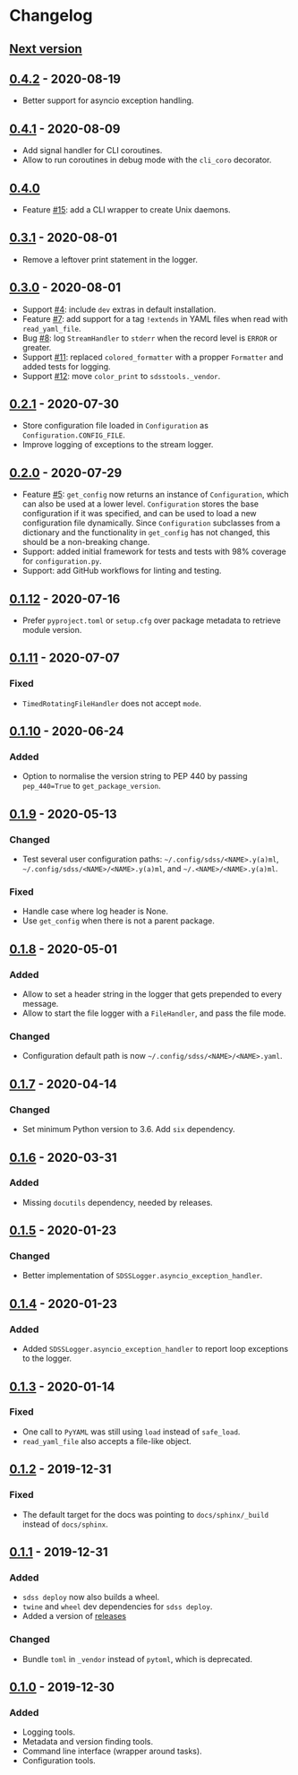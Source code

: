 # Changelog

## [Next version](https://github.com/sdss/sdsstools/compare/0.4.2...HEAD)


## [0.4.2](https://github.com/sdss/sdsstools/compare/0.4.1...0.4.2) - 2020-08-19

- Better support for asyncio exception handling.


## [0.4.1](https://github.com/sdss/sdsstools/compare/0.4.0...0.4.1) - 2020-08-09

- Add signal handler for CLI coroutines.
- Allow to run coroutines in debug mode with the ``cli_coro`` decorator.

## [0.4.0](https://github.com/sdss/sdsstools/compare/0.3.1...0.4.0)

- Feature [#15](https://github.com/sdss/sdsstools/issues/15): add a CLI wrapper to create Unix daemons.


## [0.3.1](https://github.com/sdss/sdsstools/compare/0.3.0...0.3.1) - 2020-08-01

- Remove a leftover print statement in the logger.


## [0.3.0](https://github.com/sdss/sdsstools/compare/0.2.1...0.3.0) - 2020-08-01

- Support [#4](https://github.com/sdss/sdsstools/issues/4): include `dev` extras in default installation.
- Feature [#7](https://github.com/sdss/sdsstools/issues/7): add support for a tag `!extends` in YAML files when read with `read_yaml_file`.
- Bug [#8](https://github.com/sdss/sdsstools/issues/8): log `StreamHandler` to `stderr` when the record level is `ERROR` or greater.
- Support [#11](https://github.com/sdss/sdsstools/issues/11): replaced `colored_formatter` with a propper `Formatter` and added tests for logging.
- Support [#12](https://github.com/sdss/sdsstools/issues/12): move `color_print` to `sdsstools._vendor`.


## [0.2.1](https://github.com/sdss/sdsstools/compare/0.2.0...0.2.1) - 2020-07-30

- Store configuration file loaded in `Configuration` as `Configuration.CONFIG_FILE`.
- Improve logging of exceptions to the stream logger.

## [0.2.0](https://github.com/sdss/sdsstools/compare/0.1.12...0.2.0) - 2020-07-29

- Feature [#5](https://github.com/sdss/sdsstools/issues/5): `get_config` now returns an instance of `Configuration`, which can also be used at a lower level. `Configuration` stores the base configuration if it was specified, and can be used to load a new configuration file dynamically. Since `Configuration` subclasses from a dictionary and the functionality in `get_config` has not changed, this should be a non-breaking change.
- Support: added initial framework for tests and tests with 98% coverage for `configuration.py`.
- Support: add GitHub workflows for linting and testing.


## [0.1.12](https://github.com/sdss/sdsstools/compare/0.1.11...0.1.12) - 2020-07-16

- Prefer `pyproject.toml` or `setup.cfg` over package metadata to retrieve module version.


## [0.1.11](https://github.com/sdss/sdsstools/compare/0.1.10...0.1.11) - 2020-07-07

### Fixed

- `TimedRotatingFileHandler` does not accept `mode`.


## [0.1.10](https://github.com/sdss/sdsstools/compare/0.1.9...0.1.10) - 2020-06-24

### Added

- Option to normalise the version string to PEP 440 by passing `pep_440=True` to `get_package_version`.


## [0.1.9](https://github.com/sdss/sdsstools/compare/0.1.8...0.1.9) - 2020-05-13

### Changed

- Test several user configuration paths: `~/.config/sdss/<NAME>.y(a)ml`, `~/.config/sdss/<NAME>/<NAME>.y(a)ml`, and `~/.<NAME>/<NAME>.y(a)ml`.

### Fixed

- Handle case where log header is None.
- Use `get_config` when there is not a parent package.


## [0.1.8](https://github.com/sdss/sdsstools/compare/0.1.7...0.1.8) - 2020-05-01

### Added

- Allow to set a header string in the logger that gets prepended to every message.
- Allow to start the file logger with a `FileHandler`, and pass the file mode.

### Changed

- Configuration default path is now `~/.config/sdss/<NAME>/<NAME>.yaml`.


## [0.1.7](https://github.com/sdss/sdsstools/compare/0.1.6...0.1.7) - 2020-04-14

### Changed

- Set minimum Python version to 3.6. Add `six` dependency.


## [0.1.6](https://github.com/sdss/sdsstools/compare/0.1.5...0.1.6) - 2020-03-31

### Added

- Missing `docutils` dependency, needed by releases.


## [0.1.5](https://github.com/sdss/sdsstools/compare/0.1.4...0.1.5) - 2020-01-23

### Changed

- Better implementation of ``SDSSLogger.asyncio_exception_handler``.


## [0.1.4](https://github.com/sdss/sdsstools/compare/0.1.3...0.1.4) - 2020-01-23

### Added

- Added ``SDSSLogger.asyncio_exception_handler`` to report loop exceptions to the logger.


## [0.1.3](https://github.com/sdss/sdsstools/compare/0.1.2...0.1.3) - 2020-01-14

### Fixed

- One call to `PyYAML` was still using `load` instead of `safe_load`.
- `read_yaml_file` also accepts a file-like object.


## [0.1.2](https://github.com/sdss/sdsstools/compare/0.1.1...0.1.2) - 2019-12-31

### Fixed

- The default target for the docs was pointing to `docs/sphinx/_build` instead of `docs/sphinx`.


## [0.1.1](https://github.com/sdss/sdsstools/compare/0.1.0...0.1.1) - 2019-12-31

### Added

- `sdss deploy` now also builds a wheel.
- `twine` and `wheel` dev dependencies for `sdss deploy`.
- Added a version of [releases](https://github.com/bitprophet/releases)

### Changed

- Bundle `toml` in `_vendor` instead of `pytoml`, which is deprecated.

## [0.1.0](https://github.com/sdss/sdsstools/releases/tag/0.1.0) - 2019-12-30

### Added

- Logging tools.
- Metadata and version finding tools.
- Command line interface (wrapper around tasks).
- Configuration tools.
